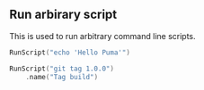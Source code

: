 ## Run arbirary script

This is used to run arbitrary command line scripts.

```swift
RunScript("echo 'Hello Puma'")

RunScript("git tag 1.0.0")
    .name("Tag build")
```
